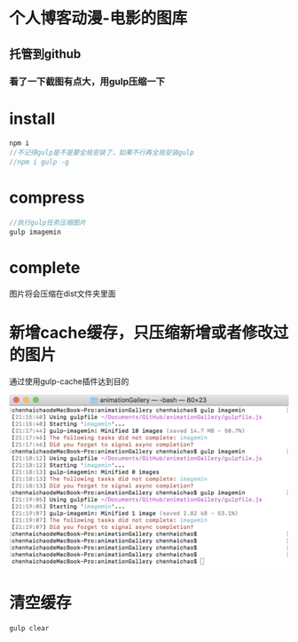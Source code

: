 # 个人博客动漫-电影的图库
## 托管到github
### 看了一下截图有点大，用gulp压缩一下

# install
```js
npm i
//不记得gulp是不是要全局安装了，如果不行再全局安装gulp
//npm i gulp -g
```

# compress
```js
//执行gulp任务压缩图片
gulp imagemin
```

# complete
图片将会压缩在dist文件夹里面

# 新增cache缓存，只压缩新增或者修改过的图片
通过使用gulp-cache插件达到目的


![](https://raw.githubusercontent.com/ccchhhccc/animationGallery/master/dist/blog/WeChatb30d3a27f00a76513ef6b6a0a24dc8b3.png)


# 清空缓存
```js
gulp clear
```
